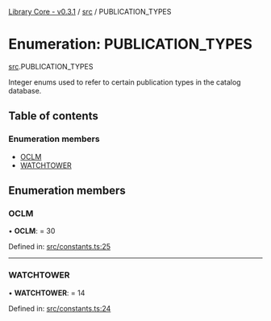 [Library Core - v0.3.1](../README.md) / [src](../modules/src.md) / PUBLICATION_TYPES

# Enumeration: PUBLICATION\_TYPES

[src](../modules/src.md).PUBLICATION_TYPES

Integer enums used to refer to certain publication types in the catalog database.

## Table of contents

### Enumeration members

- [OCLM](src.publication_types.md#oclm)
- [WATCHTOWER](src.publication_types.md#watchtower)

## Enumeration members

### OCLM

• **OCLM**: = 30

Defined in: [src/constants.ts:25](https://github.com/BenShelton/library-api/blob/master/packages/core/src/constants.ts#L25)

___

### WATCHTOWER

• **WATCHTOWER**: = 14

Defined in: [src/constants.ts:24](https://github.com/BenShelton/library-api/blob/master/packages/core/src/constants.ts#L24)

